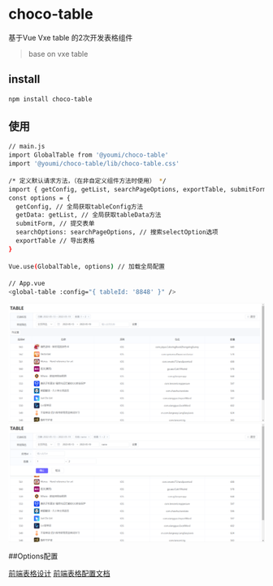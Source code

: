 # choco-table
 基于Vue Vxe table 的2次开发表格组件

> base on vxe table

## install

``` bash
npm install choco-table
```

## 使用

``` bash
// main.js
import GlobalTable from '@youmi/choco-table'
import '@youmi/choco-table/lib/choco-table.css'

/* 定义默认请求方法，（在非自定义组件方法时使用） */
import { getConfig, getList, searchPageOptions, exportTable, submitForm } from '@/mock-api/table'
const options = {
  getConfig, // 全局获取tableConfig方法
  getData: getList, // 全局获取tableData方法
  submitForm, // 提交表单
  searchOptions: searchPageOptions, // 搜索selectOption选项
  exportTable // 导出表格
}

Vue.use(GlobalTable, options) // 加载全局配置

// App.vue
<global-table :config="{ tableId: '8848' }" />
```

![assets/images/img.png](assets/images/img.png)
![assets/images/img2.png](assets/images/img2.png)

##Options配置

[前端表格设计](https://conf.umlife.net/pages/viewpage.action?pageId=106889620)
[前端表格配置文档](https://conf.umlife.net/pages/editpage.action?pageId=94019810)

